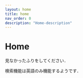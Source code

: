 ```yaml
---
layout: home
title: home
nav_order: 0
description: "Home-description"
---
```


# Home
見なかったふりをしてください．

検索機能は英語のみ機能するようです．